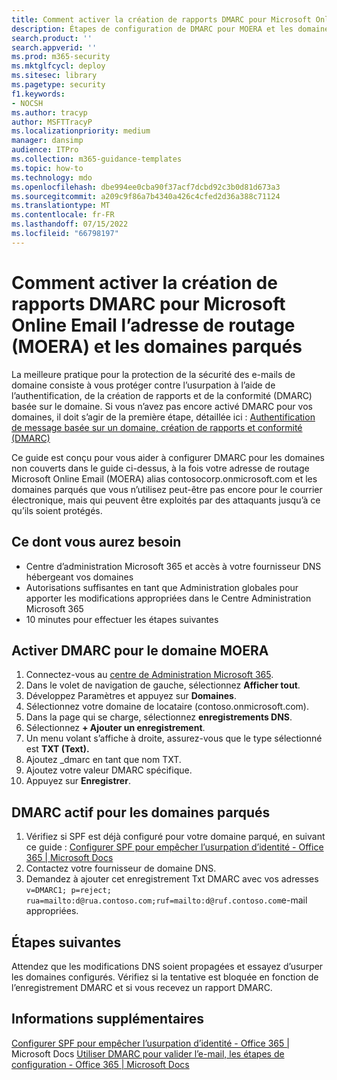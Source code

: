 ```yaml
---
title: Comment activer la création de rapports DMARC pour Microsoft Online Email l’adresse de routage (MOERA) et les domaines parqués
description: Étapes de configuration de DMARC pour MOERA et les domaines parqués.
search.product: ''
search.appverid: ''
ms.prod: m365-security
ms.mktglfcycl: deploy
ms.sitesec: library
ms.pagetype: security
f1.keywords:
- NOCSH
ms.author: tracyp
author: MSFTTracyP
ms.localizationpriority: medium
manager: dansimp
audience: ITPro
ms.collection: m365-guidance-templates
ms.topic: how-to
ms.technology: mdo
ms.openlocfilehash: dbe994ee0cba90f37acf7dcbd92c3b0d81d673a3
ms.sourcegitcommit: a209c9f86a7b4340a426c4cfed2d36a388c71124
ms.translationtype: MT
ms.contentlocale: fr-FR
ms.lasthandoff: 07/15/2022
ms.locfileid: "66798197"
---
```

# <a name="how-to-enable-dmarc-reporting-for-microsoft-online-email-routing-address-moera-and-parked-domains"></a>Comment activer la création de rapports DMARC pour Microsoft Online Email l’adresse de routage (MOERA) et les domaines parqués

La meilleure pratique pour la protection de la sécurité des e-mails de domaine consiste à vous protéger contre l’usurpation à l’aide de l’authentification, de la création de rapports et de la conformité (DMARC) basée sur le domaine. Si vous n’avez pas encore activé DMARC pour vos domaines, il doit s’agir de la première étape, détaillée ici : [Authentification de message basée sur un domaine, création de rapports et conformité (DMARC)](/microsoft-365/security/office-365-security/use-dmarc-to-validate-email)

Ce guide est conçu pour vous aider à configurer DMARC pour les domaines non couverts dans le guide ci-dessus, à la fois votre adresse de routage Microsoft Online Email (MOERA) alias contosocorp.onmicrosoft.com et les domaines parqués que vous n’utilisez peut-être pas encore pour le courrier électronique, mais qui peuvent être exploités par des attaquants jusqu’à ce qu’ils soient protégés.

## <a name="what-youll-need"></a>Ce dont vous aurez besoin

- Centre d’administration Microsoft 365 et accès à votre fournisseur DNS hébergeant vos domaines
- Autorisations suffisantes en tant que Administration globales pour apporter les modifications appropriées dans le Centre Administration Microsoft 365
- 10 minutes pour effectuer les étapes suivantes

## <a name="activate-dmarc-for-moera-domain"></a>Activer DMARC pour le domaine MOERA

1. Connectez-vous au [centre de Administration Microsoft 365](https://admin.microsoft.com).
1. Dans le volet de navigation de gauche, sélectionnez **Afficher tout**.
1. Développez Paramètres et appuyez sur **Domaines**.
1. Sélectionnez votre domaine de locataire (contoso.onmicrosoft.com).
1. Dans la page qui se charge, sélectionnez **enregistrements DNS**.
1. Sélectionnez **+ Ajouter un enregistrement**.
1. Un menu volant s’affiche à droite, assurez-vous que le type sélectionné est **TXT (Text).**
1. Ajoutez _dmarc en tant que nom TXT.
1. Ajoutez votre valeur DMARC spécifique.
1. Appuyez sur **Enregistrer**.

## <a name="active-dmarc-for-parked-domains"></a>DMARC actif pour les domaines parqués

1. Vérifiez si SPF est déjà configuré pour votre domaine parqué, en suivant ce guide : [Configurer SPF pour empêcher l’usurpation d’identité - Office 365 | Microsoft Docs](/microsoft-365/security/office-365-security/set-up-spf-in-office-365-to-help-prevent-spoofing#how-to-handle-subdomains)
1. Contactez votre fournisseur de domaine DNS.
1. Demandez à ajouter cet enregistrement Txt DMARC avec vos adresses `v=DMARC1; p=reject; rua=mailto:d@rua.contoso.com;ruf=mailto:d@ruf.contoso.com`e-mail appropriées.

## <a name="next-steps"></a>Étapes suivantes

Attendez que les modifications DNS soient propagées et essayez d’usurper les domaines configurés. Vérifiez si la tentative est bloquée en fonction de l’enregistrement DMARC et si vous recevez un rapport DMARC.

## <a name="more-information"></a>Informations supplémentaires

[Configurer SPF pour empêcher l’usurpation d’identité - Office 365 | ](/microsoft-365/security/office-365-security/set-up-spf-in-office-365-to-help-prevent-spoofing)
 Microsoft Docs [Utiliser DMARC pour valider l’e-mail, les étapes de configuration - Office 365 | Microsoft Docs](/microsoft-365/security/office-365-security/use-dmarc-to-validate-email)
